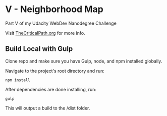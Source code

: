 # V - Neighborhood Map
Part V of my Udacity WebDev Nanodegree Challenge

Visit <a href="http://www.thecriticalpath.org">TheCriticalPath.org</a> for more info.

## Build Local with Gulp
Clone repo and make sure you have Gulp, node, and npm installed globally.

Navigate to the project's root directory and run:

`npm install`

After dependencies are done installing, run:

`gulp`

This will output a build to the /dist folder.
